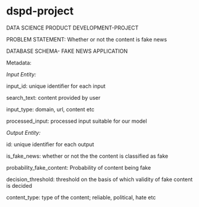 # dspd-project
DATA SCIENCE PRODUCT DEVELOPMENT-PROJECT

PROBLEM STATEMENT: Whether or not the content is fake news

DATABASE SCHEMA- FAKE NEWS APPLICATION 

Metadata:

*Input Entity:*

input_id: unique identifier for each input

search_text: content provided by user

input_type: domain, url, content etc

processed_input: processed input suitable for our model


*Output Entity:*

id: unique identifier for each output

is_fake_news: whether or not the the content is classified as fake

probability_fake_content: Probability of content being fake

decision_threshold: threshold on the basis of which validity of fake content is decided

content_type: type of the content; reliable, political, hate etc
